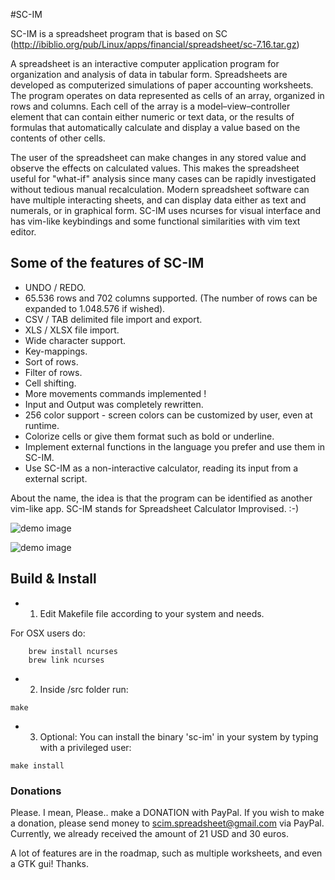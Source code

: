 #SC-IM

SC-IM is a spreadsheet program that is based on SC (http://ibiblio.org/pub/Linux/apps/financial/spreadsheet/sc-7.16.tar.gz)

A spreadsheet is an interactive computer application program for organization and analysis of data in tabular form. Spreadsheets are developed as computerized simulations of paper accounting worksheets. The program operates on data represented as cells of an array, organized in rows and columns. Each cell of the array is a model–view–controller element that can contain either numeric or text data, or the results of formulas that automatically calculate and display a value based on the contents of other cells.

The user of the spreadsheet can make changes in any stored value and observe the effects on calculated values. This makes the spreadsheet useful for "what-if" analysis since many cases can be rapidly investigated without tedious manual recalculation. Modern spreadsheet software can have multiple interacting sheets, and can display data either as text and numerals, or in graphical form.
SC-IM uses ncurses for visual interface and has vim-like keybindings and some functional similarities with vim text editor.

## Some of the features of SC-IM

- UNDO / REDO.
- 65.536 rows and 702 columns supported. (The number of rows can be expanded to 1.048.576 if wished).
- CSV / TAB delimited file import and export.
- XLS / XLSX file import.
- Wide character support.
- Key-mappings.
- Sort of rows.
- Filter of rows.
- Cell shifting.
- More movements commands implemented !
- Input and Output was completely rewritten.
- 256 color support - screen colors can be customized by user, even at runtime.
- Colorize cells or give them format such as bold or underline.
- Implement external functions in the language you prefer and use them in SC-IM.
- Use SC-IM as a non-interactive calculator, reading its input from a external script.

About the name, the idea is that the program can be identified as another vim-like app.
SC-IM stands for Spreadsheet Calculator Improvised. :-)

![demo image](https://raw.githubusercontent.com/andmarti1424/sc-im/widechar/scim.png)

![demo image](https://raw.githubusercontent.com/andmarti1424/sc-im/widechar/scim3.png)

## Build & Install

* 1. Edit Makefile file according to your system and needs.

For OSX users do:
```
    brew install ncurses
    brew link ncurses
```

* 2. Inside /src folder run:
```
make
```
* 3. Optional: You can install the binary 'sc-im' in your system by typing with a privileged user:
```
make install
```


### Donations

Please. I mean, Please.. make a DONATION with PayPal.
If you wish to make a donation, please send money to scim.spreadsheet@gmail.com via PayPal.
Currently, we already received the amount of 21 USD and 30 euros.

A lot of features are in the roadmap, such as multiple worksheets, and even a GTK gui!
Thanks.
